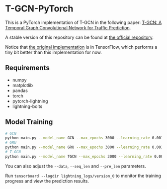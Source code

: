 # T-GCN-PyTorch

This is a PyTorch implementation of T-GCN in the following paper: [T-GCN: A Temporal Graph Convolutional Network for Traffic Prediction](https://arxiv.org/abs/1811.05320). 

A stable version of this repository can be found at [the official repository](https://github.com/lehaifeng/T-GCN/tree/master/T-GCN/T-GCN-PyTorch).

Notice that [the original implementation](https://github.com/lehaifeng/T-GCN/tree/master/T-GCN/T-GCN-TensorFlow) is in TensorFlow, which performs a tiny bit better than this implementation for now.

## Requirements

* numpy
* matplotlib
* pandas
* torch
* pytorch-lightning
* lightning-bolts

## Model Training

```bash
# GCN
python main.py --model_name GCN --max_epochs 3000 --learning_rate 0.001 --weight_decay 0 --batch_size 64 --hidden_dim 100 --settings supervised --gpus 1
# GRU
python main.py --model_name GRU --max_epochs 3000 --learning_rate 0.001 --weight_decay 1.5e-3 --batch_size 64 --hidden_dim 100 --settings supervised --gpus 1
# T-GCN
python main.py --model_name TGCN --max_epochs 3000 --learning_rate 0.001 --weight_decay 0 --batch_size 32 --hidden_dim 64 --loss mse_with_regularizer --settings supervised --gpus 1
```

You can also adjust the `--data`, `--seq_len` and `--pre_len` parameters.

Run `tensorboard --logdir lightning_logs/version_0` to monitor the training progress and view the prediction results.

